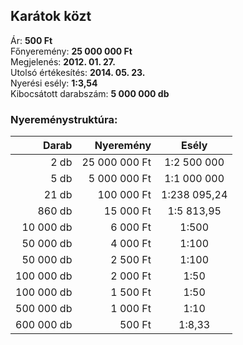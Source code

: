 ## Karátok közt

Ár: **500 Ft**<br/>
Főnyeremény: **25 000 000 Ft**<br/>
Megjelenés: **2012. 01. 27.**<br/>
Utolsó értékesítés: **2014. 05. 23.**<br/>
Nyerési esély: **1:3,54**<br/>
Kibocsátott darabszám: **5 000 000 db**<br/>

### Nyereménystruktúra:
Darab|Nyeremény|Esély
---:|---:|:---:
2 db|25 000 000 Ft|1:2 500 000
5 db|5 000 000 Ft|1:1 000 000
21 db|100 000 Ft|1:238 095,24
860 db|15 000 Ft|1:5 813,95
10 000 db|6 000 Ft|1:500
50 000 db|4 000 Ft|1:100
50 000 db|2 500 Ft|1:100
100 000 db|2 000 Ft|1:50
100 000 db|1 500 Ft|1:50
500 000 db|1 000 Ft|1:10
600 000 db|500 Ft|1:8,33
